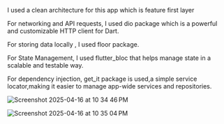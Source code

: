 I used a clean architecture for this app which is feature first layer

For networking and API requests, I used dio package which is a powerful and customizable HTTP client for Dart.

For storing data locally , I used floor package. 

For State Management, I used flutter_bloc that helps manage state in a scalable and testable way.

For dependency injection, get_it package is used,a simple service locator,making it easier to manage app-wide services and repositories.

![Screenshot 2025-04-16 at 10 34 46 PM](https://github.com/user-attachments/assets/60f6f16d-bcf7-441f-9d9a-5bcb11a14dc5)

![Screenshot 2025-04-16 at 10 35 04 PM](https://github.com/user-attachments/assets/4d857e7f-50b3-4912-88a4-cf5033a81439)

